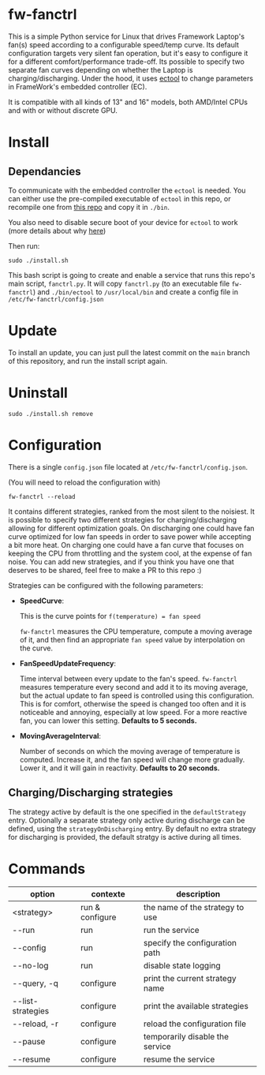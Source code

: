 # fw-fanctrl

This is a simple Python service for Linux that drives Framework Laptop's fan(s) speed according to a configurable speed/temp curve.
Its default configuration targets very silent fan operation, but it's easy to configure it for a different comfort/performance trade-off.
Its possible to specify two separate fan curves depending on whether the Laptop is charging/discharging.
Under the hood, it uses [ectool](https://gitlab.howett.net/DHowett/ectool) to change parameters in FrameWork's embedded controller (EC).

It is compatible with all kinds of 13" and 16" models, both AMD/Intel CPUs and with or without discrete GPU.

# Install

## Dependancies

To communicate with the embedded controller the `ectool` is needed. You can either use the pre-compiled executable of `ectool` in this repo, or recompile one from [this repo](https://gitlab.howett.net/DHowett/ectool) and copy it in `./bin`.

You also need to disable secure boot of your device for `ectool` to work (more details about why [here](https://www.howett.net/posts/2021-12-framework-ec/#using-fw-ectool))

Then run:
```
sudo ./install.sh
```

This bash script is going to create and enable a service that runs this repo's main script, `fanctrl.py`.
It will copy `fanctrl.py` (to an executable file `fw-fanctrl`) and `./bin/ectool` to `/usr/local/bin` and create a config file in `/etc/fw-fanctrl/config.json`

# Update

To install an update, you can just pull the latest commit on the `main` branch of this repository, and run the install script again.

# Uninstall
```
sudo ./install.sh remove
```

# Configuration

There is a single `config.json` file located at `/etc/fw-fanctrl/config.json`.

(You will need to reload the configuration with)
```
fw-fanctrl --reload
```

It contains different strategies, ranked from the most silent to the noisiest. It is possible to specify two different strategies for charging/discharging allowing for different optimization goals.
On discharging one could have fan curve optimized for low fan speeds in order to save power while accepting a bit more heat. 
On charging one could have a fan curve that focuses on keeping the CPU from throttling and the system cool, at the expense of fan noise.
You can add new strategies, and if you think you have one that deserves to be shared, feel free to make a PR to this repo :)

Strategies can be configured with the following parameters:

- **SpeedCurve**:

    This is the curve points for `f(temperature) = fan speed`

    `fw-fanctrl` measures the CPU temperature, compute a moving average of it, and then find an appropriate `fan speed` value by interpolation on the curve.

- **FanSpeedUpdateFrequency**:

    Time interval between every update to the fan's speed. `fw-fanctrl` measures temperature every second and add it to its moving average, but the actual update to fan speed is controlled using this configuration. This is for comfort, otherwise the speed is changed too often and it is noticeable and annoying, especially at low speed.
    For a more reactive fan, you can lower this setting. **Defaults to 5 seconds.**

- **MovingAverageInterval**:

    Number of seconds on which the moving average of temperature is computed. Increase it, and the fan speed will change more gradually. Lower it, and it will gain in reactivity. **Defaults to 20 seconds.**

## Charging/Discharging strategies

The strategy active by default is the one specified in the `defaultStrategy` entry. Optionally a separate strategy only active during discharge can be defined, using the `strategyOnDischarging` entry. By default no extra strategy for discharging is provided, the default stratgy is active during all times.

# Commands

| option            | contexte        | description                     |
|-------------------|-----------------|---------------------------------|
| \<strategy>       | run & configure | the name of the strategy to use |
| --run             | run             | run the service                 |
| --config          | run             | specify the configuration path  |
| --no-log          | run             | disable state logging           |
| --query, -q       | configure       | print the current strategy name |
| --list-strategies | configure       | print the available strategies  |
| --reload, -r      | configure       | reload the configuration file   |
| --pause           | configure       | temporarily disable the service |
| --resume          | configure       | resume the service              |

